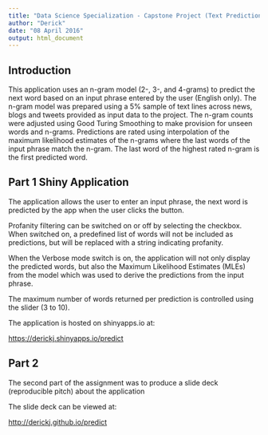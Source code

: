 ```yaml
---
title: "Data Science Specialization - Capstone Project (Text Prediction)"
author: "Derick"
date: "08 April 2016"
output: html_document
---
```


## Introduction

This application uses an n-gram model (2-, 3-, and 4-grams) to predict the next word based on an input phrase entered by the user (English only).  The n-gram model was prepared using a 5% sample of text lines across news, blogs and tweets provided as input data to the project.  The n-gram counts were adjusted using Good Turing Smoothing to make provision for unseen words and n-grams.  Predictions are rated using interpolation of the maximum likelihood estimates of the n-grams where the last words of the input phrase match the n-gram.  The last word of the highest rated n-gram is the first predicted word.

## Part 1 Shiny Application

The application allows the user to enter an input phrase, the next word is predicted by the app when the user clicks the <Predict> button.

Profanity filtering can be switched on or off by selecting the checkbox.  When switched on, a predefined list of words will not be included as predictions, but will be replaced with a string indicating profanity.

When the Verbose mode switch is on, the application will not only display the predicted words, but also the Maximum Likelihood Estimates (MLEs) from the model which was used to derive the predictions from the input phrase.

The maximum number of words returned per prediction is controlled using the slider (3 to 10).

The application is hosted on shinyapps.io at:  

  https://derickj.shinyapps.io/predict

## Part 2

The second part of the assignment was to produce a slide deck (reproducible pitch) about the application

The slide deck can be viewed at:

  http://derickj.github.io/predict
